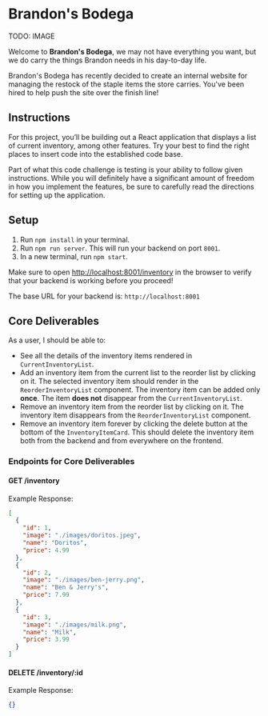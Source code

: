 # Brandon's Bodega

TODO: IMAGE

Welcome to **Brandon's Bodega**, we may not have everything you want, but we do carry the things Brandon needs in his day-to-day life.

Brandon's Bodega has recently decided to create an internal website for managing the restock of the staple items the store carries. You've been hired to help push the site over the finish line!

## Instructions

For this project, you’ll be building out a React application that displays a
list of current inventory, among other features. Try your best to find the right
places to insert code into the established code base.

Part of what this code challenge is testing is your ability to follow given
instructions. While you will definitely have a significant amount of freedom in
how you implement the features, be sure to carefully read the directions for
setting up the application.

## Setup

1. Run `npm install` in your terminal.
2. Run `npm run server`. This will run your backend on port `8001`.
3. In a new terminal, run `npm start`.

Make sure to open [http://localhost:8001/inventory](http://localhost:8001/inventory) in
the browser to verify that your backend is working before you proceed!

The base URL for your backend is: `http://localhost:8001`
## Core Deliverables

As a user, I should be able to:

- See all the details of the inventory items rendered in `CurrentInventoryList`.
- Add an inventory item from the current list to the reorder list by clicking on it. The selected inventory item should render in the `ReorderInventoryList` component. The inventory item can be added only **once**. The item **does not** disappear from the `CurrentInventoryList`.
- Remove an inventory item from the reorder list by clicking on it. The inventory item disappears from the `ReorderInventoryList` component.
- Remove an inventory item forever by clicking the delete button at the bottom of the `InventoryItemCard`. This should delete the inventory item both from the backend and from everywhere on the frontend.

### Endpoints for Core Deliverables

#### GET /inventory

Example Response:

```json
[
  {
    "id": 1,
    "image": "./images/doritos.jpeg",
    "name": "Doritos",
    "price": 4.99
  },
  {
    "id": 2,
    "image": "./images/ben-jerry.png",
    "name": "Ben & Jerry's",
    "price": 7.99
  },
  {
    "id": 3,
    "image": "./images/milk.png",
    "name": "Milk",
    "price": 3.99
  }
]
```

#### DELETE /inventory/:id

Example Response:

```json
{}
```
